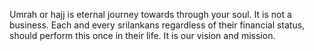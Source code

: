 Umrah or hajj is eternal journey towards through your soul. It is not a business. Each and every srilankans regardless of their financial status, should perform this once in their life. It is our vision and mission.
